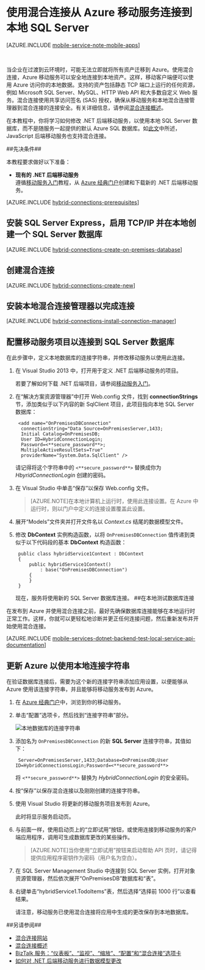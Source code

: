 <properties
	pageTitle="使用混合连接从 .NET 后端移动服务连接到本地 SQL Server | Azure 移动服务"
	description="了解如何使用 Azure 混合连接从 .NET 后端移动服务连接到本地 SQL Server"
	services="mobile-services"
	documentationCenter=""
	authors="ggailey777"
	manager="dwrede"
	editor=""/>

<tags 
	ms.service="mobile-services" 
	ms.date="02/07/2016"
	wacn.date="03/28/2016"/>

  
# 使用混合连接从 Azure 移动服务连接到本地 SQL Server 

[AZURE.INCLUDE [mobile-service-note-mobile-apps](../includes/mobile-services-note-mobile-apps.md)]

&nbsp;

当企业在过渡到云环境时，可能无法立即就将所有资产迁移到 Azure。使用混合连接，Azure 移动服务可以安全地连接到本地资产。这样，移动客户端便可以使用 Azure 访问你的本地数据。支持的资产包括静态 TCP 端口上运行的任何资源，例如 Microsoft SQL Server、MySQL、HTTP Web API 和大多数自定义 Web 服务。混合连接使用共享访问签名 (SAS) 授权，确保从移动服务和本地混合连接管理器到混合连接的连接安全。有关详细信息，请参阅[混合连接概述](/documentation/articles/integration-hybrid-connection-overview)。

在本教程中，你将学习如何修改 .NET 后端移动服务，以使用本地 SQL Server 数据库，而不是随服务一起提供的默认 Azure SQL 数据库。如[此文](http://blogs.msdn.com/b/azuremobile/archive/2014/05/12/connecting-to-an-external-database-with-node-js-backend-in-azure-mobile-services.aspx)中所述，JavaScript 后端移动服务也支持混合连接。


##先决条件##

本教程要求做好以下准备：

- **现有的 .NET 后端移动服务**<br/>遵循[移动服务入门]教程，从 [Azure 经典门户]创建和下载新的 .NET 后端移动服务。

[AZURE.INCLUDE [hybrid-connections-prerequisites](../includes/hybrid-connections-prerequisites.md)]

## 安装 SQL Server Express，启用 TCP/IP 并在本地创建一个 SQL Server 数据库

[AZURE.INCLUDE [hybrid-connections-create-on-premises-database](../includes/hybrid-connections-create-on-premises-database.md)]

## 创建混合连接

[AZURE.INCLUDE [hybrid-connections-create-new](../includes/hybrid-connections-create-new.md)]


## 安装本地混合连接管理器以完成连接


[AZURE.INCLUDE [hybrid-connections-install-connection-manager](../includes/hybrid-connections-install-connection-manager.md)]

## 配置移动服务项目以连接到 SQL Server 数据库

在此步骤中，定义本地数据库的连接字符串，并修改移动服务以使用此连接。

1. 在 Visual Studio 2013 中，打开用于定义 .NET 后端移动服务的项目。 

	若要了解如何下载 .NET 后端项目，请参阅[移动服务入门](/documentation/articles/mobile-services-dotnet-backend-windows-store-dotnet-get-started)。

2. 在“解决方案资源管理器”中打开 Web.config 文件，找到 **connectionStrings** 节，添加类似于以下内容的新 SqlClient 项目，此项目指向本地 SQL Server 数据库：
	
	    <add name="OnPremisesDBConnection" 
         connectionString="Data Source=OnPremisesServer,1433;
         Initial Catalog=OnPremisesDB;
         User ID=HybridConnectionLogin;
         Password=<**secure_password**>;
         MultipleActiveResultSets=True"
         providerName="System.Data.SqlClient" />

	请记得将这个字符串中的 `<**secure_password**>` 替换成你为 *HbyridConnectionLogin* 创建的密码。
	
3. 在 Visual Studio 中单击“保存”以保存 Web.config 文件。

	> [AZURE.NOTE]在本地计算机上运行时，使用此连接设置。在 Azure 中运行时，则以门户中定义的连接设置覆盖此设置。

4. 展开“Models”文件夹并打开文件名以 *Context.cs* 结尾的数据模型文件。

5. 修改 **DbContext** 实例构造函数，以将 `OnPremisesDBConnection` 值传递到类似于以下代码段的基本 **DbContext** 构造函数：

        public class hybridService1Context : DbContext
        {
            public hybridService1Context()
                : base("OnPremisesDBConnection")
            {
            }
        }

	现在，服务将使用新的 SQL Server 数据库连接。
##在本地测试数据库连接

在发布到 Azure 并使用混合连接之前，最好先确保数据库连接能够在本地运行时正常工作。这样，你就可以更轻松地诊断并更正任何连接问题，然后重新发布并开始使用混合连接。

[AZURE.INCLUDE [mobile-services-dotnet-backend-test-local-service-api-documentation](../includes/mobile-services-dotnet-backend-test-local-service-api-documentation.md)]

## 更新 Azure 以使用本地连接字符串

在验证数据库连接后，需要为这个新的连接字符串添加应用设置，以便能够从 Azure 使用该连接字符串，并且能够将移动服务发布到 Azure。

1. 在 [Azure 经典门户]中，浏览到你的移动服务。

1. 单击“配置”选项卡，然后找到“连接字符串”部分。

	![本地数据库的连接字符串](./media/mobile-services-dotnet-backend-hybrid-connections-get-started/11.png)

3. 添加名为 `OnPremisesDBConnection` 的新 **SQL Server** 连接字符串，其值如下：

		Server=OnPremisesServer,1433;Database=OnPremisesDB;User ID=HybridConnectionsLogin;Password=<**secure_password**>


	将 `<**secure_password**>` 替换为 *HybridConnectionLogin* 的安全密码。

4. 按“保存”以保存混合连接以及刚刚创建的连接字符串。

5. 使用 Visual Studio 将更新的移动服务项目发布到 Azure。

	此时将显示服务启动页。

6. 与前面一样，使用启动页上的“立即试用”按钮，或使用连接到移动服务的客户端应用程序，调用可生成数据库更改的某些操作。

	>[AZURE.NOTE]当你使用“立即试用”按钮来启动帮助 API 页时，请记得提供应用程序密钥作为密码（用户名为空白）。

7. 在 SQL Server Management Studio 中连接到 SQL Server 实例，打开对象资源管理器，然后依次展开“OnPremisesDB”数据库和“表”。

8. 右键单击“hybridService1.TodoItems”表，然后选择“选择前 1000 行”以查看结果。

	请注意，移动服务已使用混合连接将应用中生成的更改保存到本地数据库。

##另请参阅##
 
+ [混合连接网站](http://azure.microsoft.com/zh-cn/services/biztalk-services/)
+ [混合连接概述](/documentation/articles/integration-hybrid-connection-overview)
+ [BizTalk 服务：“仪表板”、“监视”、“缩放”、“配置”和“混合连接”选项卡](/documentation/articles/biztalk-dashboard-monitor-scale-tabs)
+ [如何对 .NET 后端移动服务进行数据模型更改](/documentation/articles/mobile-services-dotnet-backend-how-to-use-code-first-migrations)

<!-- IMAGES -->

<!-- Links -->
[Azure 经典门户]: http://manage.windowsazure.cn
[移动服务入门]: /documentation/articles/mobile-services-dotnet-backend-windows-store-dotnet-get-started

<!---HONumber=Mooncake_0118_2016-->